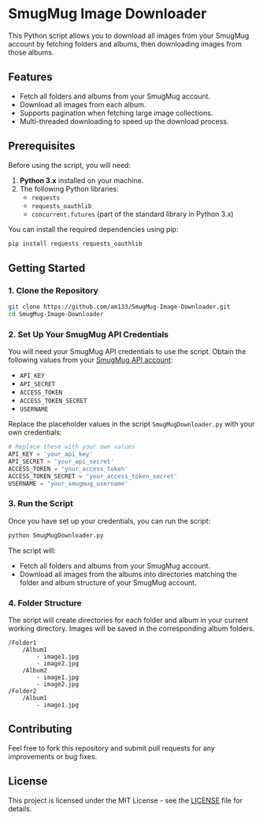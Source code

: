 # SmugMug Image Downloader

This Python script allows you to download all images from your SmugMug account by fetching folders and albums, then downloading images from those albums.

## Features

- Fetch all folders and albums from your SmugMug account.
- Download all images from each album.
- Supports pagination when fetching large image collections.
- Multi-threaded downloading to speed up the download process.

## Prerequisites

Before using the script, you will need:

1. **Python 3.x** installed on your machine.
2. The following Python libraries:
   - `requests`
   - `requests_oauthlib`
   - `concurrent.futures` (part of the standard library in Python 3.x)

You can install the required dependencies using pip:

```bash
pip install requests requests_oauthlib
```

## Getting Started

### 1. Clone the Repository

```bash
git clone https://github.com/am133/SmugMug-Image-Downloader.git
cd SmugMug-Image-Downloader
```

### 2. Set Up Your SmugMug API Credentials

You will need your SmugMug API credentials to use the script. Obtain the following values from your [SmugMug API account](https://api.smugmug.com):

- `API_KEY`
- `API_SECRET`
- `ACCESS_TOKEN`
- `ACCESS_TOKEN_SECRET`
- `USERNAME`

Replace the placeholder values in the script `SmugMugDownloader.py` with your own credentials:

```python
# Replace these with your own values
API_KEY = 'your_api_key'
API_SECRET = 'your_api_secret'
ACCESS_TOKEN = 'your_access_token'
ACCESS_TOKEN_SECRET = 'your_access_token_secret'
USERNAME = 'your_smugmug_username'
```

### 3. Run the Script

Once you have set up your credentials, you can run the script:

```bash
python SmugMugDownloader.py
```

The script will:

- Fetch all folders and albums from your SmugMug account.
- Download all images from the albums into directories matching the folder and album structure of your SmugMug account.

### 4. Folder Structure

The script will create directories for each folder and album in your current working directory. Images will be saved in the corresponding album folders.

```plaintext
/Folder1
    /Album1
        - image1.jpg
        - image2.jpg
    /Album2
        - image1.jpg
        - image2.jpg
/Folder2
    /Album1
        - image1.jpg
```

## Contributing

Feel free to fork this repository and submit pull requests for any improvements or bug fixes.

## License

This project is licensed under the MIT License - see the [LICENSE](LICENSE) file for details.
